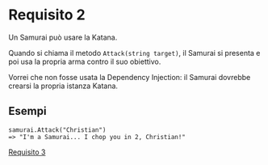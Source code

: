 # Requisito 2

Un Samurai può usare la Katana.

Quando si chiama il metodo `Attack(string target)`, il Samurai si presenta e poi usa la propria arma contro il suo obiettivo.

Vorrei che non fosse usata la Dependency Injection: il Samurai dovrebbe crearsi la propria istanza  Katana.

## Esempi

    samurai.Attack("Christian")
    => "I'm a Samurai... I chop you in 2, Christian!"

[Requisito 3](req-3.md)
